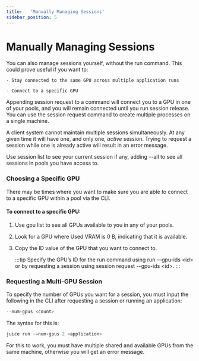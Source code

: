```yaml
---
title:   'Manually Managing Sessions'
sidebar_position: 5
---
```

# Manually Managing Sessions

You can also manage sessions yourself, without the run command. This could prove useful if you want to: 

    - Stay connected to the same GPU across multiple application runs

    - Connect to a specific GPU 

Appending session request to a command will connect you to a GPU in one of your pools, and you will remain connected until you run session release. You can use the session request command to create multiple processes on a single machine.

A client system cannot maintain multiple sessions simultaneously. At any given time it will have one, and only one, *active* session. Trying to request a session while one is already active will result in an error message. 

Use session list to see your current session if any, adding --all to see all sessions in pools you have access to.

### Choosing a Specific GPU

There may be times where you want to make sure you are able to connect to a specific GPU within a pool via the CLI. 

#### To connect to a specific GPU: 

1. Use gpu list to see all GPUs available to you in any of your pools. 

2. Look for a GPU where Used VRAM is 0 B, indicating that it is available.

3. Copy the ID value of the GPU that you want to connect to. 

    :::tip
    Specify the GPU’s ID for the run command using run -–gpu-ids \<id\> or by requesting a session using session request --gpu-ids \<id\>.
    :::


### Requesting a Multi-GPU Session 

To specify the number of GPUs you want for a session, you must input the following in the CLI after requesting a session or running an application:

```powershell
--num-gpus <count>
```

The syntax for this is:
```powershell
juice run -–num-gpus 2 <application> 
```

For this to work, you must have multiple shared and available GPUs from the same machine, otherwise you will get an error message.  